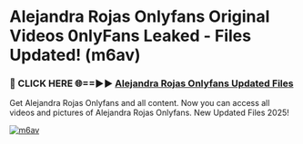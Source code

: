 # Alejandra Rojas Onlyfans Original Videos 0nlyFans Leaked - Files Updated! (m6av)

<h3>🔴 CLICK HERE 🌐==►► <a href="https://hideuri.com/03YgE1" rel="nofollow">Alejandra Rojas Onlyfans Updated Files</a></h3>

Get Alejandra Rojas Onlyfans and all content. Now you can access all videos and pictures of Alejandra Rojas Onlyfans. New Updated Files 2025!

[![m6av](https://i.imgur.com/NaUBvic.gif)](https://hideuri.com/03YgE1)
